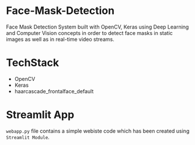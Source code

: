 # Face-Mask-Detection

Face Mask Detection System built with OpenCV, Keras using Deep Learning and Computer Vision concepts in order to detect face masks in static images as well as in real-time video streams.

# TechStack
* OpenCV
* Keras
* haarcascade_frontalface_default

# Streamlit App

`webapp.py` file contains a simple webiste code which has been created using `Streamlit Module`.
